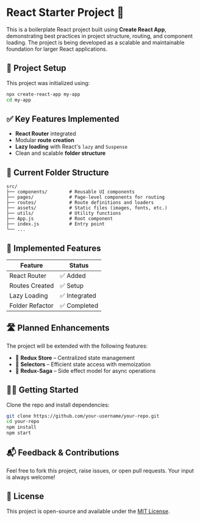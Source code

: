 # React Starter Project 🚀

This is a boilerplate React project built using **Create React App**, demonstrating best practices in project structure, routing, and component loading. The project is being developed as a scalable and maintainable foundation for larger React applications.

## 🚧 Project Setup

This project was initialized using:

```bash
npx create-react-app my-app
cd my-app
```

## ✅ Key Features Implemented

- **React Router** integrated  
- Modular **route creation**  
- **Lazy loading** with React's `lazy` and `Suspense`  
- Clean and scalable **folder structure**

## 📁 Current Folder Structure

```plaintext
src/
├── components/        # Reusable UI components
├── pages/             # Page-level components for routing
├── routes/            # Route definitions and loaders
├── assets/            # Static files (images, fonts, etc.)
├── utils/             # Utility functions
├── App.js             # Root component
├── index.js           # Entry point
└── ...
```

## 🧭 Implemented Features

| Feature            | Status       |
|--------------------|--------------|
| React Router       | ✅ Added     |
| Routes Created     | ✅ Setup     |
| Lazy Loading       | ✅ Integrated |
| Folder Refactor    | ✅ Completed |

## 🛣️ Planned Enhancements

The project will be extended with the following features:

- 🔄 **Redux Store** – Centralized state management  
- 🎯 **Selectors** – Efficient state access with memoization  
- 🧵 **Redux-Saga** – Side effect model for async operations  

## 🧑‍💻 Getting Started

Clone the repo and install dependencies:

```bash
git clone https://github.com/your-username/your-repo.git
cd your-repo
npm install
npm start
```

## 📬 Feedback & Contributions

Feel free to fork this project, raise issues, or open pull requests. Your input is always welcome!

## 📄 License

This project is open-source and available under the [MIT License](LICENSE).
